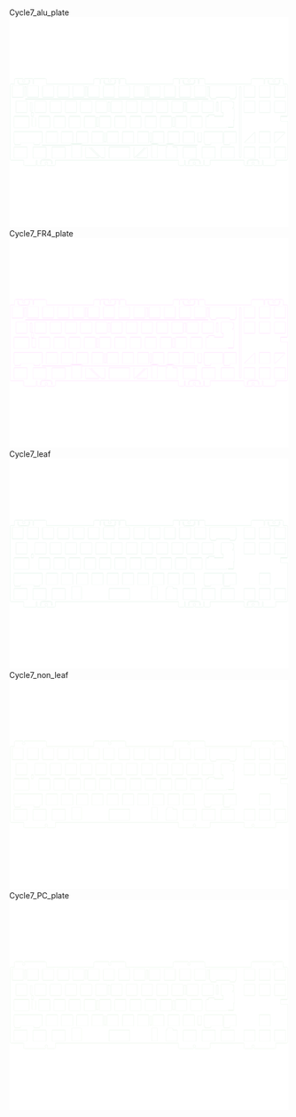 <br/>Cycle7_alu_plate<br/>![image](./Cycle7_alu_plate.png)<br/>Cycle7_FR4_plate<br/>![image](./Cycle7_FR4_plate.png)<br/>Cycle7_leaf<br/>![image](./Cycle7_leaf.png)<br/>Cycle7_non_leaf<br/>![image](./Cycle7_non_leaf.png)<br/>Cycle7_PC_plate<br/>![image](./Cycle7_PC_plate.png)